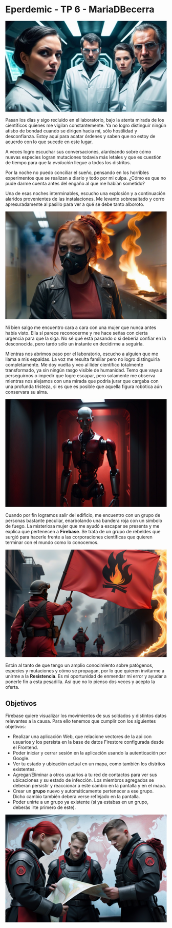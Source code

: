 # Eperdemic - TP 6 - MariaDBecerra

<p align="center">
  <img src="imagenes/cientificos.jpg" />
</p>

Pasan los días y sigo recluido en el laboratorio, bajo la atenta mirada de los científicos quienes me vigilan constantemente. 
Ya no logro distinguir ningún atisbo de bondad cuando se dirigen hacia mí, sólo hostilidad y desconfianza. Estoy aquí para acatar órdenes y saben que no estoy de acuerdo con lo que sucede en este lugar.


A veces logro escuchar sus conversaciones, alardeando sobre cómo nuevas especies logran mutaciones todavía más letales y que es cuestión de tiempo para que la *evolución* llegue a todos los distritos. 

Por la noche no puedo conciliar el sueño, pensando en los horribles experimentos que se realizan a diario y todo por mi culpa. ¿Cómo es que no pude darme cuenta antes del engaño al que me habían sometido?

Una de esas noches interminables, escucho una explosión y a continuación alaridos provenientes de las instalaciones. Me levanto sobresaltado y corro apresuradamente al pasillo para ver a qué se debe tanto alboroto.

<p align="center">
  <img src="imagenes/desconocida.png" />
</p>

Ni bien salgo me encuentro cara a cara con una mujer que nunca antes había visto. Ella sí parece reconocerme y me hace señas con cierta urgencia para que la siga. No sé qué está pasando o si debería confiar en la desconocida, pero tardo sólo un instante en decidirme a seguirla.


Mientras nos abrimos paso por el laboratorio, escucho a alguien que me llama a mis espaldas. La voz me resulta familiar pero no logro distinguirla completamente. Me doy vuelta y veo al líder científico totalmente transformado, ya sin ningún rasgo visible de humanidad. Temo que vaya a perseguirnos o impedir que logre escapar, pero solamente me observa mientras nos alejamos con una mirada que podría jurar que cargaba con una profunda tristeza, si es que es posible que aquella figura robótica aún conservara su alma.

<p align="center">
  <img src="imagenes/lider.png" />
</p>

Cuando por fin logramos salir del edificio, me encuentro con un grupo de personas bastante peculiar, enarbolando una bandera roja con un símbolo de fuego. La misteriosa mujer que me ayudó a escapar se presenta y me explica que pertenecen a **Firebase**. Se trata de un grupo de rebeldes que surgió para hacerle frente a las corporaciones científicas que quieren terminar con el mundo como lo conocemos. 

<p align="center">
  <img src="imagenes/bandera.png" />
</p>

Están al tanto de que tengo un amplio conocimiento sobre patógenos, especies y mutaciones y cómo se propagan, por lo que quieren invitarme a unirme a la **Resistencia**. Es mi oportunidad de enmendar mi error y ayudar a ponerle fin a esta pesadilla. Así que no lo pienso dos veces y acepto la oferta.

## Objetivos
Firebase quiere visualizar los movimientos de sus soldados y distintos datos relevantes a la causa. Para ello tenemos que cumplir con los siguientes objetivos:
- Realizar una aplicación Web, que relacione vectores de la api con usuarios y los persista en la base de datos Firestore configurada desde el Frontend.
- Poder iniciar y cerrar sesión en la aplicación usando la autenticación por Google.
- Ver tu estado y ubicación actual en un mapa, como también los distritos existentes.
- Agregar/Eliminar a otros usuarios a tu red de contactos para ver sus ubicaciones y su estado de infección. Los miembros agregados se deberan persistir y reaccionar a este cambio en la pantalla y en el mapa.
- Crear un **grupo** nuevo y automáticamente pertenecer a ese grupo. Dicho cambio también debera verse reflejado en la pantalla.
- Poder unirte a un grupo ya existente (si ya estabas en un grupo, deberás irte primero de este).

<p align="center">
  <img src="imagenes/mapa.png" />
</p>
